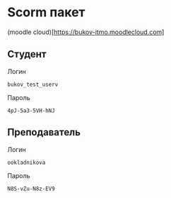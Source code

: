# Scorm пакет
(moodle cloud)[https://bukov-itmo.moodlecloud.com]

## Студент
Логин
```
bukov_test_userv
```
Пароль
```
4pJ-5a3-5VH-hNJ
```


## Преподаватель

Логин
```
ookladnikova
```


Пароль
```
N8S-vZu-N8z-EV9
```
